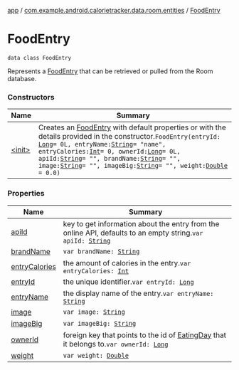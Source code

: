 [app](../../index.md) / [com.example.android.calorietracker.data.room.entities](../index.md) / [FoodEntry](./index.md)

# FoodEntry

`data class FoodEntry`

Represents a [FoodEntry](./index.md) that can be retrieved or pulled from the Room database.

### Constructors

| Name | Summary |
|---|---|
| [&lt;init&gt;](-init-.md) | Creates an [FoodEntry](./index.md) with default properties or with the details provided in the constructor.`FoodEntry(entryId: `[`Long`](https://kotlinlang.org/api/latest/jvm/stdlib/kotlin/-long/index.html)` = 0L, entryName: `[`String`](https://kotlinlang.org/api/latest/jvm/stdlib/kotlin/-string/index.html)` = "name", entryCalories: `[`Int`](https://kotlinlang.org/api/latest/jvm/stdlib/kotlin/-int/index.html)` = 0, ownerId: `[`Long`](https://kotlinlang.org/api/latest/jvm/stdlib/kotlin/-long/index.html)` = 0L, apiId: `[`String`](https://kotlinlang.org/api/latest/jvm/stdlib/kotlin/-string/index.html)` = "", brandName: `[`String`](https://kotlinlang.org/api/latest/jvm/stdlib/kotlin/-string/index.html)` = "", image: `[`String`](https://kotlinlang.org/api/latest/jvm/stdlib/kotlin/-string/index.html)` = "", imageBig: `[`String`](https://kotlinlang.org/api/latest/jvm/stdlib/kotlin/-string/index.html)` = "", weight: `[`Double`](https://kotlinlang.org/api/latest/jvm/stdlib/kotlin/-double/index.html)` = 0.0)` |

### Properties

| Name | Summary |
|---|---|
| [apiId](api-id.md) | key to get information about the entry from the online API, defaults to an empty string.`var apiId: `[`String`](https://kotlinlang.org/api/latest/jvm/stdlib/kotlin/-string/index.html) |
| [brandName](brand-name.md) | `var brandName: `[`String`](https://kotlinlang.org/api/latest/jvm/stdlib/kotlin/-string/index.html) |
| [entryCalories](entry-calories.md) | the amount of calories in the entry.`var entryCalories: `[`Int`](https://kotlinlang.org/api/latest/jvm/stdlib/kotlin/-int/index.html) |
| [entryId](entry-id.md) | the unique identifier.`var entryId: `[`Long`](https://kotlinlang.org/api/latest/jvm/stdlib/kotlin/-long/index.html) |
| [entryName](entry-name.md) | the display name of the entry.`var entryName: `[`String`](https://kotlinlang.org/api/latest/jvm/stdlib/kotlin/-string/index.html) |
| [image](image.md) | `var image: `[`String`](https://kotlinlang.org/api/latest/jvm/stdlib/kotlin/-string/index.html) |
| [imageBig](image-big.md) | `var imageBig: `[`String`](https://kotlinlang.org/api/latest/jvm/stdlib/kotlin/-string/index.html) |
| [ownerId](owner-id.md) | foreign key that points to the id of [EatingDay](../-eating-day/index.md) that it belongs to.`var ownerId: `[`Long`](https://kotlinlang.org/api/latest/jvm/stdlib/kotlin/-long/index.html) |
| [weight](weight.md) | `var weight: `[`Double`](https://kotlinlang.org/api/latest/jvm/stdlib/kotlin/-double/index.html) |
